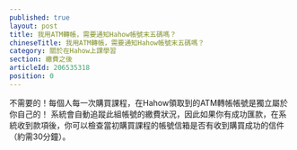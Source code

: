 ```yaml
---
published: true
layout: post
title: 我用ATM轉帳，需要通知Hahow帳號末五碼嗎？
chineseTitle: 我用ATM轉帳，需要通知Hahow帳號末五碼嗎？
category: 關於在Hahow上課學習
section: 繳費之後
articleId: 206535318
position: 0
---
```

不需要的！每個人每一次購買課程，在Hahow領取到的ATM轉帳帳號是獨立屬於你自己的！
系統會自動追蹤此組帳號的繳費狀況，因此如果你有成功匯款，在系統收到款項後，你可以檢查當初購買課程的帳號信箱是否有收到購買成功的信件（約需30分鐘）。
